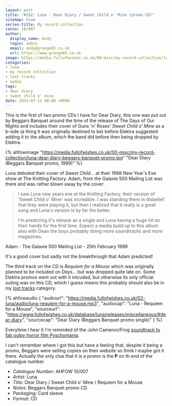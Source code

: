 ```yaml
---
layout: post
title: "#152: Luna - Dear Diary / Sweet Child o' Mine (promo CD)"
sitemap: true
series-title: My record collection
catno: 10/007
author:
  display_name: Andy
  login: admin
  email: andy@grange85.co.uk
  url: https://www.grange85.co.uk
image: https://media.fullofwishes.co.uk/00-misc/my-record-collection/luna-dear-diary-beggars-banquet-promo.jpg
categories:
- luna
- my record collection
- lost tracks
- audio
tags:
- dear diary
- sweet child o' mine
date: 2024-07-11 00:00 +0000
---
```

This is the first of two promo CDs I have for Dear Diary, this one was put out by Beggars Banquet around the time of the release of The Days of Our Nights and includes their cover of Guns 'n' Roses' _Sweet Child o' Mine_ as a b-side (a thing it was originally destined to be) before Elektra suggested adding it to the album, which the band did before then being dropped by Elektra.

{% ahfowimage "https://media.fullofwishes.co.uk/00-misc/my-record-collection/luna-dear-diary-beggars-banquet-promo.jpg" "Dear Diary (Beggars Banquet promo, 1999)" %}

Luna debuted their cover of _Sweet Child..._ at their 1998 New Year's Eve show at The Knitting Factory. Adam, from the Galaxie 500 Mailing List was there and was rather blown away by the cover:

<blockquote>
<p>I saw Luna new years eve at the Knitting Factory. their version of 'Sweet
Child o' Mine' was incredible. I was standing there in disbelief that they
were playing it, but then I realized that it really is a great song and
Luna's version is by far the better.</p>

<p>I'm predicting it's release as a single and Luna having a huge hit on their
hands for the first time. Expect a media build up to this album also with
Dean the boys probably doing more soundtracks and more magazines.</p>
</blockquote>
<p class="caption">Adam - The Galaxie 500 Mailing List - 25th February 1999</p>

It's a good cover but sadly not the breakthrough that Adam predicted!

The third track on the CD is _Requiem for a Mouse_ which was originally planned to be included on _Days..._ but was dropped quite late on. Some Elektra promos went out with it inlcuded, but otherwise its only official outing was on this CD, which I guess means this probably should also be in my [lost tracks](/category/lost-tracks/) category.

{% ahfowaudio {
"audiourl": "https://media.fullofwishes.co.uk/02-luna/audio/luna-requiem-for-a-mouse.mp3",
"audiocap": "Luna - Requiem for a Mouse",
"sourceurl": "https://www.fullofwishes.co.uk/database/luna/releases/miscellaneous/#dear-diary",
"sourcecap": "Dear Diary (Beggars Banquet promo single)"
} %}

Everytime I hear it I'm reminded of the John Cameron/Frog [soundtrack to fab pulpy horror film Pyschomania](https://www.youtube.com/watch?v=S9BguJcDJT0).

I can't remember where I got this but have a feeling that, despite it being a promo, Beggars were selling copies on their website so think I maybe got it there. Actually the only clue that it is a promo is the **P** on th end of the catalogue number.

 - *Catalogue Number:* AHFOW 10/007
 - *Artist:* Luna
 - *Title:* Dear Diary / Sweet Child o' Mine / Requiem for a Mouse
 - *Notes:* Beggars Banquet promo CD
 - *Packaging:* Card sleeve
 - *Format:* CD
